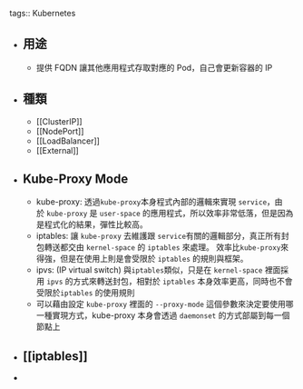 tags:: Kubernetes

- ## 用途
	- 提供 FQDN 讓其他應用程式存取對應的 Pod，自己會更新容器的 IP
- ## 種類
	- [[ClusterIP]]
	- [[NodePort]]
	- [[LoadBalancer]]
	- [[External]]
- ## Kube-Proxy Mode
	- kube-proxy: 透過`kube-proxy`本身程式內部的邏輯來實現 `service`，由於 `kube-proxy` 是 `user-space` 的應用程式，所以效率非常低落，但是因為是程式化的結果，彈性比較高。
	- iptables: 讓 `kube-proxy` 去維護跟 `service`有關的邏輯部分，真正所有封包轉送都交由 `kernel-space` 的 `iptables` 來處理。 效率比`kube-proxy`來得強，但是在使用上則是會受限於 `iptables` 的規則與框架。
	- ipvs: (IP virtual switch) 與`iptables`類似，只是在 `kernel-space` 裡面採用 `ipvs` 的方式來轉送封包，相對於 `iptables` 本身效率更高，同時也不會受限於`iptables` 的使用規則
	- 可以藉由設定 `kube-proxy` 裡面的 `--proxy-mode` 這個參數來決定要使用哪一種實現方式，kube-proxy 本身會透過 `daemonset` 的方式部屬到每一個節點上
- ## [[iptables]]
-